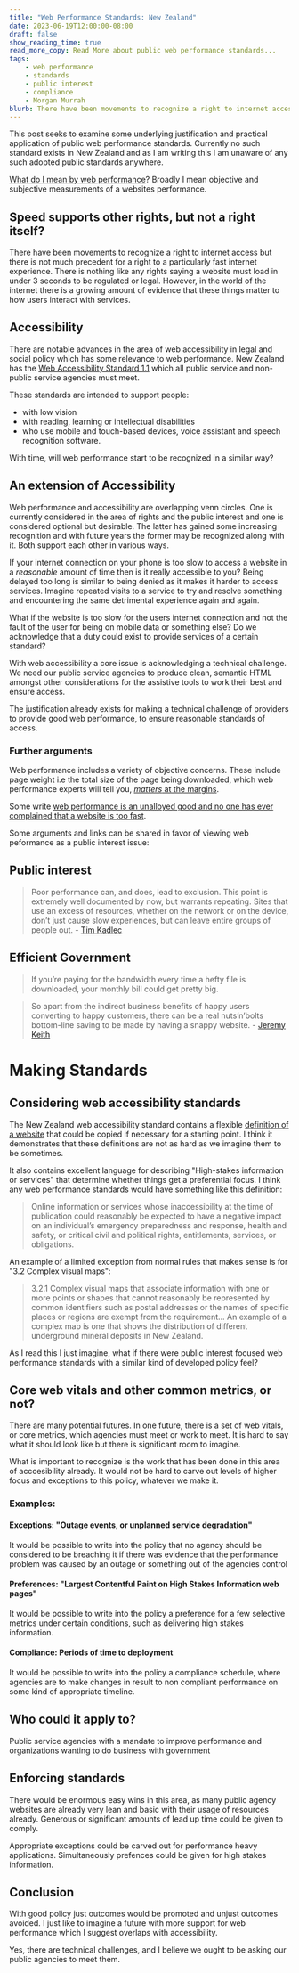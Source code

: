 ```yaml
---
title: "Web Performance Standards: New Zealand"
date: 2023-06-19T12:00:00-08:00
draft: false
show_reading_time: true
read_more_copy: Read More about public web performance standards...
tags: 
    - web performance
    - standards
    - public interest
    - compliance
    - Morgan Murrah
blurb: There have been movements to recognize a right to internet access but there is not much precedent for a right to a particularly fast internet experience.
---
```


This post seeks to examine some underlying justification and practical application of public web performance standards. Currently no such standard exists in New Zealand and as I am writing this I am unaware of any such adopted public standards anywhere.

[What do I mean by web performance](https://developer.mozilla.org/en-US/docs/Learn/Performance/What_is_web_performance)? Broadly I mean objective and subjective measurements of a websites performance. 

## Speed supports other rights, but not a right itself?

There have been movements to recognize a right to internet access but there is not much precedent for a right to a particularly fast internet experience. There is nothing like any rights saying a website must load in under 3 seconds to be regulated or legal. However, in the world of the internet there is a growing amount of evidence that these things matter to how users interact with services. 

## Accessibility

There are notable advances in the area of web accessibility in legal and social policy which has some relevance to web performance. New Zealand has the [Web Accessibility Standard 1.1](https://www.digital.govt.nz/standards-and-guidance/nz-government-web-standards/web-accessibility-standard-1-1/) which all public service and non-public service agencies must meet.

These standards are intended to support people:

* with low vision
* with reading, learning or intellectual disabilities
* who use mobile and touch-based devices, voice assistant and speech recognition software.

With time, will web performance start to be recognized in a similar way?

## An extension of Accessibility

Web performance and accessibility are overlapping venn circles. One is currently considered in the area of rights and the public interest and one is considered optional but desirable. The latter has gained some increasing recognition and with future years the former may be recognized along with it. Both support each other in various ways. 

If your internet connection on your phone is too slow to access a website in a _reasonable_ amount of time then is it really accessible to you? Being delayed too long is similar to being denied as it makes it harder to access services. Imagine repeated visits to a service to try and resolve something and encountering the same detrimental experience again and again. 

What if the website is too slow for the users internet connection and not the fault of the user for being on mobile data or something else? Do we acknowledge that a duty could exist to provide services of a certain standard?

With web accessibility a core issue is acknowledging a technical challenge. We need our public service agencies to produce clean, semantic HTML amongst other considerations for the assistive tools to work their best and ensure access.

The justification already exists for making a technical challenge of providers to provide good web performance, to ensure reasonable standards of access.

### Further arguments

Web performance includes a variety of objective concerns. These include page weight i.e the total size of the page being downloaded, which web performance experts will tell you, [*matters* at the margins](https://timkadlec.com/remembers/2019-01-09-the-ethics-of-performance/). 

Some write [web performance is an unalloyed good and no one has ever complained that a website is too fast](https://clearleft.com/thinking/the-intersectionality-of-web-performance).

Some arguments and links can be shared in favor of viewing web peformance as a public interest issue: 

## Public interest

>Poor performance can, and does, lead to exclusion. This point is extremely well documented by now, but warrants repeating. Sites that use an excess of resources, whether on the network or on the device, don’t just cause slow experiences, but can leave entire groups of people out. - [Tim Kadlec](https://timkadlec.com/remembers/2019-01-09-the-ethics-of-performance/)


## Efficient Government

> If you’re paying for the bandwidth every time a hefty file is downloaded, your monthly bill could get pretty big.

> So apart from the indirect business benefits of happy users converting to happy customers, there can be a real nuts’n’bolts bottom-line saving to be made by having a snappy website. - [Jeremy Keith](https://clearleft.com/thinking/the-intersectionality-of-web-performance)

# Making Standards

## Considering web accessibility standards

The New Zealand web accessibility standard contains a flexible [definition of a website](https://www.digital.govt.nz/standards-and-guidance/nz-government-web-standards/web-accessibility-standard-1-1/#:~:text=before%20doing%20so.-,Website,-A%20coherent%20collection) that could be copied if necessary for a starting point. I think it demonstrates that these definitions are not as hard as we imagine them to be sometimes. 

It also contains excellent language for describing "High-stakes information or services" that determine whether things get a preferential focus. I think any web performance standards would have something like this definition: 

> Online information or services whose inaccessibility at the time of publication could reasonably be expected to have a negative impact on an individual’s emergency preparedness and response, health and safety, or critical civil and political rights, entitlements, services, or obligations.

An example of a limited exception from normal rules that makes sense is for "3.2 Complex visual maps":

> 3.2.1 Complex visual maps that associate information with one or more points or shapes that cannot reasonably be represented by common identifiers such as postal addresses or the names of specific places or regions are exempt from the requirement... An example of a complex map is one that shows the distribution of different underground mineral deposits in New Zealand.

As I read this I just imagine, what if there were public interest focused web performance standards with a similar kind of developed policy feel?

## Core web vitals and other common metrics, or not?

There are many potential futures. In one future, there is a set of web vitals, or core metrics, which agencies must meet or work to meet. It is hard to say what it should look like but there is significant room to imagine.

What is important to recognize is the work that has been done in this area of acccesibility already. It would not be hard to carve out levels of higher focus and exceptions to this policy, whatever we make it.

### Examples:

#### Exceptions: "Outage events, or unplanned service degradation"

It would be possible to write into the policy that no agency should be considered to be breaching it if there was evidence that the performance problem was caused by an outage or something out of the agencies control

#### Preferences: "Largest Contentful Paint on High Stakes Information web pages"

It would be possible to write into the policy a preference for a few selective metrics under certain conditions, such as delivering high stakes information.

#### Compliance: Periods of time to deployment

It would be possible to write into the policy a compliance schedule, where agencies are to make changes in result to non compliant performance on some kind of appropriate timeline.

## Who could it apply to?

Public service agencies with a mandate to improve performance and organizations wanting to do business with government

## Enforcing standards

There would be enormous easy wins in this area, as many public agency websites are already very lean and basic with their usage of resources already. Generous or significant amounts of lead up time could be given to comply.

Appropriate exceptions could be carved out for performance heavy applications. Simultaneously prefences could be given for high stakes information. 

## Conclusion

With good policy just outcomes would be promoted and unjust outcomes avoided. I just like to imagine a future with more support for web performance which I suggest overlaps with accessibility. 

Yes, there are technical challenges, and I believe we ought to be asking our public agencies to meet them. 
